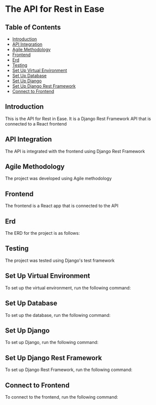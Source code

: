 # The API for Rest in Ease

## Table of Contents

- [Introduction](#introduction)
- [API Integration](#api-integration)
- [Agile Methodology](#agile-methodology)
- [Frontend](#frontend)
- [Erd](#erd)
- [Testing](#testing)
- [Set Up Virtual Environment](#set-up-virtual-environment)
- [Set Up Database](#set-up-database)
- [Set Up Django](#set-up-django)
- [Set Up Django Rest Framework](#set-up-django-rest-framework)
- [Connect to Frontend](#connect-to-frontend)

## <a id="introduction">Introduction</a>

This is the API for Rest in Ease. It is a Django Rest Framework API that is connected to a React frontend

## <a id="api-integration">API Integration</a>

The API is integrated with the frontend using Django Rest Framework

## <a id="agile-methodology">Agile Methodology</a>

The project was developed using Agile methodology

## <a id="frontend">Frontend</a>

The frontend is a React app that is connected to the API

## <a id="erd">Erd</a>

The ERD for the project is as follows:


## <a id="testing">Testing</a>

The project was tested using Django's test framework

## <a id="set-up-virtual-environment">Set Up Virtual Environment</a>

To set up the virtual environment, run the following command:



## <a id="set-up-database">Set Up Database</a>

To set up the database, run the following command:

## <a id="set-up-django">Set Up Django</a>

To set up Django, run the following command:

## <a id="set-up-django-rest-framework">Set Up Django Rest Framework</a>

To set up Django Rest Framework, run the following command:

## <a id="connect-to-frontend">Connect to Frontend</a>

To connect to the frontend, run the following command:




